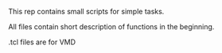 This rep contains small scripts for simple tasks. 

All files contain short description of functions in the beginning. 

.tcl files are for VMD
